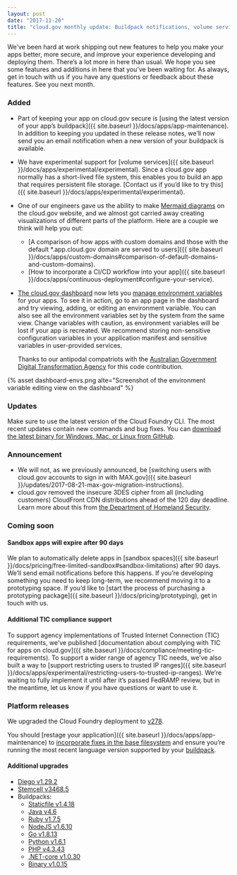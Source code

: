 ```yaml
---
layout: post
date: "2017-11-20"
title: "cloud.gov monthly update: Buildpack notifications, volume services, and other new features"
---
```

We’ve been hard at work shipping out new features to help you make your apps better, more secure, and improve your experience developing and deploying them. There’s a lot more in here than usual. We hope you see some features and additions in here that you’ve been waiting for. As always, get in touch with us if you have any questions or feedback about these features. See you next month.

### Added

* Part of keeping your app on cloud.gov secure is [using the latest version of your app’s buildpack]({{ site.baseurl }}/docs/apps/app-maintenance). In addition to keeping you updated in these release notes, we’ll now send you an email notification when a new version of your buildpack is available.
* We have experimental support for [volume services]({{ site.baseurl }}/docs/apps/experimental/experimental). Since a cloud.gov app normally has a short-lived file system, this enables you to build an app that requires persistent file storage. [Contact us if you’d like to try this]({{ site.baseurl }}/docs/apps/experimental/experimental).
* One of our engineers gave us the ability to make [Mermaid diagrams](https://mermaidjs.github.io/) on the cloud.gov website, and we almost got carried away creating visualizations of different parts of the platform. Here are a couple we think will help you out:
  * [A comparison of how apps with custom domains and those with the default \*.app.cloud.gov domain are served to users]({{ site.baseurl }}/docs/apps/custom-domains#comparison-of-default-domains-and-custom-domains).
  * [How to incorporate a CI/CD workflow into your app]({{ site.baseurl }}/docs/apps/continuous-deployment#configure-your-service).
* [The cloud.gov dashboard](https://dashboard.fr.cloud.gov/) now lets you [manage environment variables](https://docs.cloudfoundry.org/devguide/deploy-apps/environment-variable.html) for your apps. To see it in action, go to an app page in the dashboard and try viewing, adding, or editing an environment variable. You can also see all the environment variables set by the system from the same view. Change variables with caution, as environment variables will be lost if your app is recreated. We recommend storing non-sensitive configuration variables in your application manifest and sensitive variables in user-provided services.
  
  Thanks to our antipodal compatriots with the [Australian Government Digital Transformation Agency](https://www.dta.gov.au/what-we-do/platforms/cloud/) for this code contribution.

{% asset dashboard-envs.png alte="Screenshot of the environment variable editing view on the dashboard" %}

### Updates

Make sure to use the latest version of the Cloud Foundry CLI. The most recent updates contain new commands and bug fixes. You can [download the latest binary for Windows, Mac, or Linux from GitHub](https://github.com/cloudfoundry/cli/releases).

### Announcement

* We will not, as we previously announced, be [switching users with cloud.gov accounts to sign in with MAX.gov]({{ site.baseurl }}/updates/2017-08-21-max-gov-migration-instructions).
* cloud.gov removed the insecure 3DES cipher from all (including customers) CloudFront CDN distributions ahead of the 120 day deadline. Learn more about this from [the Department of Homeland Security](https://cyber.dhs.gov/#ii-required-actions).

### Coming soon

#### Sandbox apps will expire after 90 days

We plan to automatically delete apps in [sandbox spaces]({{ site.baseurl }}/docs/pricing/free-limited-sandbox#sandbox-limitations) after 90 days. We’ll send email notifications before this happens. If you’re developing something you need to keep long-term, we recommend moving it to a prototyping space. If you’d like to [start the process of purchasing a prototyping package]({{ site.baseurl }}/docs/pricing/prototyping), get in touch with us.

#### Additional TIC compliance support

To support agency implementations of Trusted Internet Connection (TIC) requirements, we’ve published [documentation about complying with TIC for apps on cloud.gov]({{ site.baseurl }}/docs/compliance/meeting-tic-requirements). To support a wider range of agency TIC needs, we’ve also built a way to [support restricting users to trusted IP ranges]({{ site.baseurl }}/docs/apps/experimental/restricting-users-to-trusted-ip-ranges). We’re waiting to fully implement it until after it’s passed FedRAMP review, but in the meantime, let us know if you have questions or want to use it.

### Platform releases

We upgraded the Cloud Foundry deployment to [v278](https://github.com/cloudfoundry/cf-release/releases/tag/v278).

You should [restage your application]({{ site.baseurl }}/docs/apps/app-maintenance) to [incorporate fixes in the base filesystem](https://docs.cloudfoundry.org/devguide/deploy-apps/stacks.html#cli-commands) and ensure you’re running the most recent language version supported by your [buildpack](https://docs.cloudfoundry.org/buildpacks/).

#### Additional upgrades
* [Diego v1.29.2](https://github.com/cloudfoundry/diego-release/releases/tag/v1.29.2)
* [Stemcell v3468.5](https://bosh.io/stemcells/bosh-aws-xen-hvm-ubuntu-trusty-go_agent)
* Buildpacks:
  * [Staticfile v1.4.18](https://github.com/cloudfoundry/staticfile-buildpack/releases/tag/v1.4.18)
  * [Java v4.6](https://github.com/cloudfoundry/java-buildpack/releases/tag/v4.6)
  * [Ruby v1.7.5](https://github.com/cloudfoundry/ruby-buildpack/releases/tag/v1.7.5)
  * [NodeJS v1.6.10](https://github.com/cloudfoundry/nodejs-buildpack/releases/tag/v1.6.10)
  * [Go v1.8.13](https://github.com/cloudfoundry/go-buildpack/releases/tag/v1.8.13)
  * [Python v1.6.1](https://github.com/cloudfoundry/python-buildpack/releases/tag/v1.6.1)
  * [PHP v4.3.43](https://github.com/cloudfoundry/php-buildpack/releases/tag/v4.3.43)
  * [.NET-core v1.0.30](https://github.com/cloudfoundry/dotnet-core-buildpack/releases/tag/v1.0.30)
  * [Binary v1.0.15](https://github.com/cloudfoundry/binary-buildpack/releases/tag/v1.0.15)
